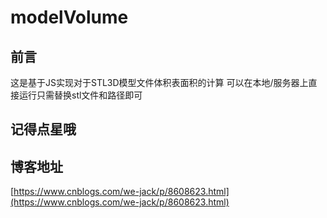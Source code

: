 # modelVolume

## 前言
这是基于JS实现对于STL3D模型文件体积表面积的计算
可以在本地/服务器上直接运行只需替换stl文件和路径即可

## 记得点星哦

## 博客地址
[https://www.cnblogs.com/we-jack/p/8608623.html](https://www.cnblogs.com/we-jack/p/8608623.html)